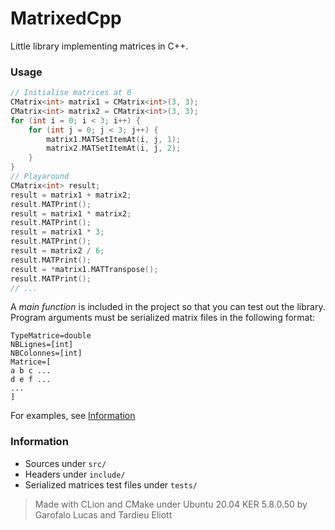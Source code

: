 # MatrixedCpp

Little library implementing matrices in C++.

### Usage

```c++
// Initialise matrices at 0
CMatrix<int> matrix1 = CMatrix<int>(3, 3);
CMatrix<int> matrix2 = CMatrix<int>(3, 3);
for (int i = 0; i < 3; i++) {
    for (int j = 0; j < 3; j++) {
        matrix1.MATSetItemAt(i, j, 1);
        matrix2.MATSetItemAt(i, j, 2);
    }
}
// Playaround
CMatrix<int> result;
result = matrix1 + matrix2;
result.MATPrint();
result = matrix1 * matrix2;
result.MATPrint();
result = matrix1 * 3;
result.MATPrint();
result = matrix2 / 6;
result.MATPrint();
result = *matrix1.MATTranspose();
result.MATPrint();
// ...
```

A *main function* is included in the project so that you can test out the library. 
Program arguments must be serialized matrix files in the following format:

```
TypeMatrice=double
NBLignes=[int]
NBColonnes=[int]
Matrice=[
a b c ...
d e f ...
...
]
```

For examples, see [Information](#information) 

### Information

- Sources under `src/`
- Headers under `include/`
- Serialized matrices test files under `tests/`

> Made with CLion and CMake under Ubuntu 20.04 KER 5.8.0.50 by Garofalo Lucas and Tardieu Eliott